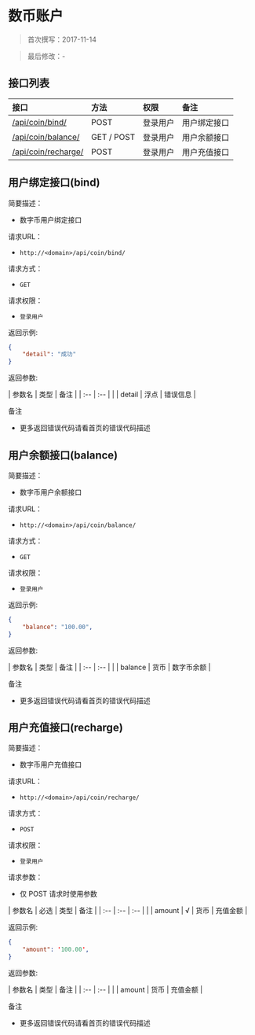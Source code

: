 数币账户
======

> 首次撰写：2017-11-14

> 最后修改：-

接口列表
------------

|接口|方法|权限|备注|
| :-- | :-- | :-- | :-- |
| [/api/coin/bind/](#bind) | POST | 登录用户 | 用户绑定接口 |    
| [/api/coin/balance/](#balance) | GET / POST | 登录用户 | 用户余额接口 |
| [/api/coin/recharge/](#recharge) | POST | 登录用户 | 用户充值接口 |


用户绑定接口(bind)
------------

简要描述：
 - 数字币用户绑定接口

请求URL：
 - `http://<domain>/api/coin/bind/`

请求方式：
 - `GET`

请求权限：
 - `登录用户`

返回示例:

```json
{
    "detail": "成功"
}
```

返回参数:

| 参数名       | 类型    | 备注        |
| :--       | :--   |           |
| detail    | 浮点    | 错误信息  |

备注
 
 - 更多返回错误代码请看首页的错误代码描述


用户余额接口(balance)
------------

简要描述：
 - 数字币用户余额接口

请求URL：
 - `http://<domain>/api/coin/balance/`

请求方式：
 - `GET`

请求权限：
 - `登录用户`

返回示例:

```json
{
    "balance": "100.00",
}
```

返回参数:

| 参数名		| 类型	| 备注		|
| :--		| :--	|			|
| balance	| 货币	| 数字币余额 	|


备注
 
 - 更多返回错误代码请看首页的错误代码描述


用户充值接口(recharge)
------------

简要描述：
 - 数字币用户充值接口

请求URL：
 - `http://<domain>/api/coin/recharge/`

请求方式：
 - `POST`

请求权限：
 - `登录用户`


请求参数：
 - 仅 POST 请求时使用参数 

| 参数名 | 必选  | 类型 | 备注 |
| :--   | :-- | :--  |     |
| amount  | √    | 货币 | 充值金额 |

返回示例:

```json
{
    "amount": '100.00',
}
```

返回参数:

| 参数名       | 类型    | 备注        |
| :--       | :--   |           |
| amount  | 货币 | 充值金额 |



备注

 - 更多返回错误代码请看首页的错误代码描述

